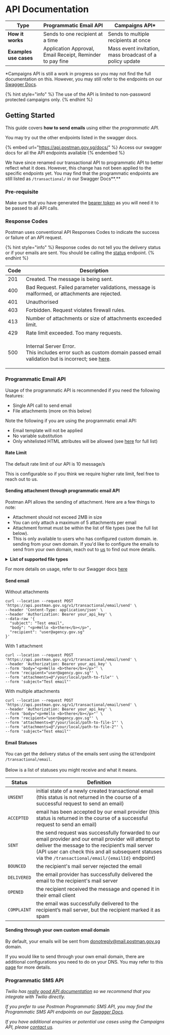 # API Documentation



| Type                   | Programmatic Email API                                    | Campaigns API\*                                          |
| ---------------------- | --------------------------------------------------------- | -------------------------------------------------------- |
| **How it works**       | Sends to one recipient at a time                          | Sends to multiple recipients at once                     |
| **Examples use cases** | Application Approval, Email Receipt, Reminder to pay fine | Mass event invitation, mass broadcast of a policy update |

\*Campaigns API is still a work in progress so you may not find the full documentation on this. However, you may still refer to the endpoints on our [Swagger Docs](https://api.postman.gov.sg/docs/).

{% hint style="info" %}
The use of the API is limited to non-password protected campaigns only.
{% endhint %}

## Getting Started

This guide covers **how to send emails** using either the _programmatic_ _API_.&#x20;

You may try out the other endpoints listed in the swagger docs.&#x20;

{% embed url="https://api.postman.gov.sg/docs/" %}
Access our swagger docs for all the API endpoints available
{% endembed %}

We have since renamed our transactional API to programmatic API to better reflect what it does. However, this change has not been applied to the specific endpoints yet. You may find that the programmatic endpoints are still listed as `/transactional/` in our Swagger Docs**.**&#x20;

### Pre-requisite

Make sure that you have generated the [bearer token](broken-reference) as you will need it to be passed to all API calls.

### Response Codes

Postman uses conventional API Responses Codes to indicate the success or failure of an API request.

{% hint style="info" %}
Response codes do not tell you the delivery status or if your emails are sent. You should be calling the [status](https://api.postman.gov.sg/docs/#/Email/get\_transactional\_email) endpoint.&#x20;
{% endhint %}

| Code | Description                                                                                                                                                                                         |
| ---- | --------------------------------------------------------------------------------------------------------------------------------------------------------------------------------------------------- |
| 201  | Created. The message is being sent.                                                                                                                                                                 |
| 400  | Bad Request. Failed parameter validations, message is malformed, or attachments are rejected.                                                                                                       |
| 401  | Unauthorised                                                                                                                                                                                        |
| 403  | Forbidden. Request violates firewall rules.                                                                                                                                                         |
| 413  | Number of attachments or size of attachments exceeded limit.                                                                                                                                        |
| 429  | Rate limit exceeded. Too many requests.                                                                                                                                                             |
| 500  | <p>Internal Server Error. <br>This includes error such as custom domain passed email validation but is incorrect; see <a href="https://github.com/opengovsg/postmangovsg/issues/1837">here</a>.</p> |

### Programmatic Email API

Usage of the programmatic API is recommended if you need the following features:

* Single API call to send email
* File attachments (more on this below)

Note the following if you are using the programmatic email API:

* Email template will not be applied
* No variable substitution
* Only whitelisted HTML attributes will be allowed (see [here](https://github.com/opengovsg/postmangovsg/blob/15d1d853aa32457f17f400beef3e93249797f520/shared/src/templating/xss-options.ts#L30) for full list)

#### Rate Limit

The default rate limit of our API is 10 message/s

This is configurable so if you think we require higher rate limit, feel free to reach out to us.&#x20;

#### Sending attachment through programmatic email API&#x20;

Postman API allows the sending of attachment. Here are a few things to note:

* Attachment should not exceed 2MB in size
* You can only attach a maximum of 5 attachments per email
* Attachment format must be within the list of file types (see the full list below).
* This is only available to users who has configured custom domain. ie. sending from your own domain. If you'd like to configure the emails to send from your own domain, reach out to [us](https://go.gov.sg/postman-contact-us) to find out more details.&#x20;

<details>

<summary><strong>List of supported file types</strong></summary>

* asc
* avi
* bmp
* csv
* dgn
* docx
* dwf
* dwg
* dxf
* ent
* gif
* jpeg
* jpg
* mpeg
* mpg
* mpp
* odb
* odf
* odg
* ods
* pdf
* png
* pptx
* rtf
* sxc
* sxd
* sxi
* sxw
* tif
* tiff
* txt
* wmv
* xlsx

</details>

For more details on usage, refer to our Swagger docs [here](https://api.postman.gov.sg/docs/#/Email/post\_transactional\_email\_send)

#### Send email

Without attachments

```
curl --location --request POST 'https://api.postman.gov.sg/v1/transactional/email/send' \
--header 'Content-Type: application/json' \
--header 'Authorization: Bearer your_api_key' \
--data-raw '{
  "subject": "Test email",
  "body": "<p>Hello <b>there</b></p>",
  "recipient": "user@agency.gov.sg"
}'
```

With 1 attachment

```
curl --location --request POST 'https://api.postman.gov.sg/v1/transactional/email/send' \
--header 'Authorization: Bearer your_api_key' \
--form 'body="<p>Hello <b>there</b></p>"' \
--form 'recipient="user@agency.gov.sg"' \
--form 'attachments=@"/your/local/path-to-file"' \
--form 'subject="Test email"'
```

With multiple attachments

```
curl --location --request POST 'https://api.postman.gov.sg/v1/transactional/email/send' \
--header 'Authorization: Bearer your_api_key' \
--form 'body="<p>Hello <b>there</b></p>"' \
--form 'recipient="user@agency.gov.sg"' \
--form 'attachments=@"/your/local/path-to-file-1"' \
--form 'attachments=@"/your/local/path-to-file-2"' \
--form 'subject="Test email"'
```

#### Email Statuses

You can get the delivery status of the emails sent using the `GET`endpoint `/transactional/email`. \
\
Below is a list of statuses you might receive and what it means.

| Status      | Definition                                                                                                                                                                                                                                                          |
| ----------- | ------------------------------------------------------------------------------------------------------------------------------------------------------------------------------------------------------------------------------------------------------------------- |
| `UNSENT`    | initial state of a newly created transactional email (this status is not returned in the course of a successful request to send an email)                                                                                                                           |
| `ACCEPTED`  | email has been accepted by our email provider (this status is returned in the course of a successful request to send an email)                                                                                                                                      |
| `SENT`      | the send request was successfully forwarded to our email provider and our email provider will attempt to deliver the message to the recipient’s mail server (API user can check this and all subsequent statuses via the `/transactional/email/{emailId}` endpoint) |
| `BOUNCED`   | the recipient's mail server rejected the email                                                                                                                                                                                                                      |
| `DELIVERED` | the email provider has successfully delivered the email to the recipient's mail server                                                                                                                                                                              |
| `OPENED`    | the recipient received the message and opened it in their email client                                                                                                                                                                                              |
| `COMPLAINT` | the email was successfully delivered to the recipient’s mail server, but the recipient marked it as spam                                                                                                                                                            |

#### Sending through your own custom email domain

By default, your emails will be sent from donotreply@mail.postman.gov.sg domain.

If you would like to send through your own email domain, there are additional configurations you need to do on your DNS. You may refer to this [page](api-faq.md#how-to-set-up-custom-domain) for more details. &#x20;

### Programmatic SMS API

_Twilio has_ [_really good API documentation_](https://www.twilio.com/docs/sms) _so we  recommend that you integrate with Twilio directly._&#x20;

_If you prefer to use Postman Programmatic SMS API, you may find the Programmatic SMS API endpoints on our_ [_Swagger Docs_](https://api.postman.gov.sg/docs/#/SMS/post\_transactional\_sms\_send)_._&#x20;

_If you have additional enquiries or potential use cases using the Campaigns API, please_ [_contact us_](https://go.gov.sg/postman-contact-us)_._&#x20;

###







###
